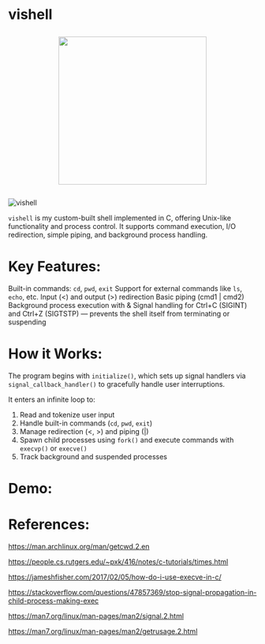 # vishell <p align="center"> <img src="https://i.pinimg.com/originals/a6/67/3a/a6673a6f9bf48588b4b9bbff57b59a21.gif" width="300"/> </p>

![vishell](https://i.pinimg.com/originals/a6/67/3a/a6673a6f9bf48588b4b9bbff57b59a21.gif)

```vishell``` is my custom-built shell implemented in C, offering Unix-like functionality and process control. It supports command execution, I/O redirection, simple piping, and background process handling.

# Key Features:
Built-in commands: ```cd```, ```pwd```, ```exit```
Support for external commands like ```ls```, ```echo```, etc.
Input (<) and output (>) redirection
Basic piping (cmd1 | cmd2)
Background process execution with &
Signal handling for Ctrl+C (SIGINT) and Ctrl+Z (SIGTSTP) — prevents the shell itself from terminating or suspending

# How it Works:
The program begins with ```initialize()```, which sets up signal handlers via ```signal_callback_handler()``` to gracefully handle user interruptions.

It enters an infinite loop to:
1. Read and tokenize user input
2. Handle built-in commands (```cd```, ```pwd```, ```exit```)
3. Manage redirection (<, >) and piping (|)
4. Spawn child processes using ```fork()``` and execute commands with ```execvp()``` or ```execve()```
5. Track background and suspended processes

# Demo:

# References:
https://man.archlinux.org/man/getcwd.2.en

https://people.cs.rutgers.edu/~pxk/416/notes/c-tutorials/times.html

https://jameshfisher.com/2017/02/05/how-do-i-use-execve-in-c/

https://stackoverflow.com/questions/47857369/stop-signal-propagation-in-child-process-making-exec

https://man7.org/linux/man-pages/man2/signal.2.html

https://man7.org/linux/man-pages/man2/getrusage.2.html
